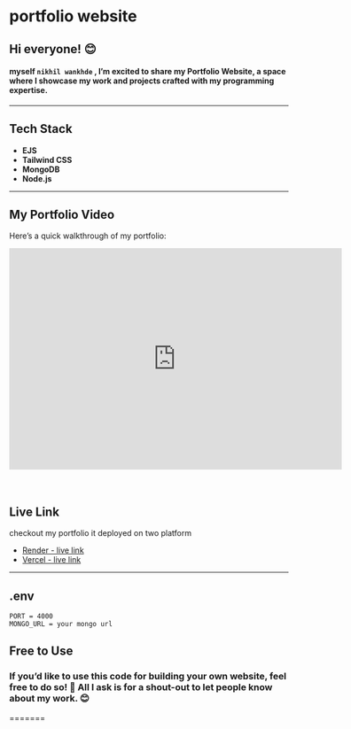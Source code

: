 # **portfolio website**

## Hi everyone! 😊

#### myself `nikhil wankhde` , I’m excited to share my **Portfolio Website**, a space where I showcase my work and projects crafted with my programming expertise.

---

## **Tech Stack**

- **EJS**
- **Tailwind CSS**
- **MongoDB**
- **Node.js**

---

## **My Portfolio Video**

Here’s a quick walkthrough of my portfolio:


<iframe width="600" height="400" src="https://www.youtube.com/embed/mCJzvm1NF28" frameborder="0" allow="accelerometer; autoplay; clipboard-write; encrypted-media; gyroscope; picture-in-picture" allowfullscreen></iframe>

</br>
</br>
</br>

## **Live Link**

checkout my portfolio it deployed on two platform

- [ Render - live link](https://nikhil-wankhade.onrender.com/)
- [Vercel - live link](https://portfolio-nikhil-iota.vercel.app/)

---

## **.env**

```plaintext
PORT = 4000
MONGO_URL = your mongo url
```

## **Free to Use**

<h3> If you’d like to use this code for building your own website, feel free to do so! 🎉
All I ask is for a shout-out to let people know about my work. 😊 </h3>
=======
